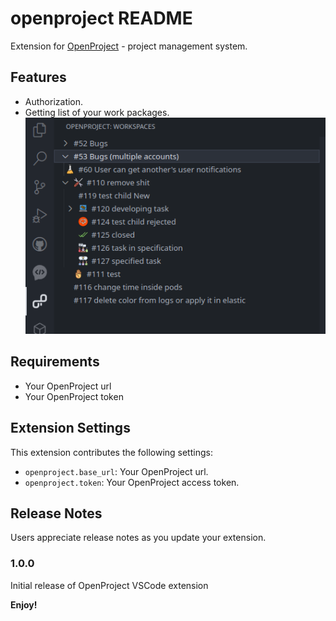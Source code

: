 # openproject README

Extension for [OpenProject](https://www.openproject.org/) - project management system.

## Features

- Authorization.
- Getting list of your work packages. ![picture](pictures/work_packages.png)

## Requirements

- Your OpenProject url
- Your OpenProject token

## Extension Settings

This extension contributes the following settings:

* `openproject.base_url`: Your OpenProject url.
* `openproject.token`: Your OpenProject access token.

## Release Notes

Users appreciate release notes as you update your extension.

### 1.0.0

Initial release of OpenProject VSCode extension

**Enjoy!**
